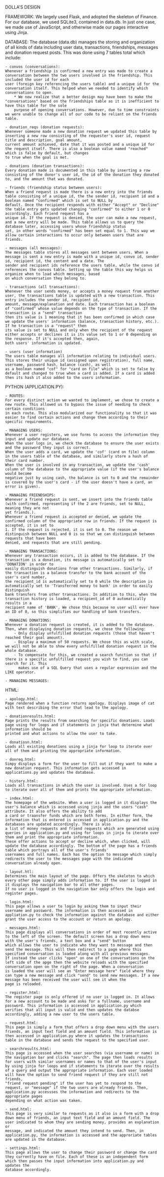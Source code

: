 DOLLA'S DESIGN

FRAMEWORK:
We largely used Flask, and adopted the skeleton of Finance. For our database, we used SQLite3, contained in data.db. In just one case, we made use of
JavaScript, and otherwise made our pages interactive using Jinja.

DATABASE:
The database (data.db) manages the storing and organization of all kinds of data including user data, transactions, friendships, messages and donation request posts.
This was done using 7 tables total which include:

    - convos (conversations):
    Whenever a friendship is confirmed a new entry was made to create a conversation between the two users involved in the friendship. This included the user id for each
    user (foreign key referencing the users table) and a unique id for the conversation itself. This helped when we needed to identify which conversations to open.
        * We now realize that a better design may have been to make the "conversations" based on the friendships table as it is inefficient to have this table for the sole
        purpose of opening conversations. However, due to time constraints we were unable to change all of our code to be reliant on the friends table.

    - donation_reqs (donation requests):
    Whenever someone made a new donation request we updated this table by inserting a new row consisting of the requester's user id, request title and description, goal amount,
    current amount achieved, date that it was posted and a unique id for the request itself. There is also a boolean value named "reached" which is false by default, but changes
    to true when the goal is met.

    - donations (donation transactions):
    Every donation made is documented in this table by inserting a row consisting of the donor's user id, the id of the donation they donated to, and the amount that was donated.

    - friends (friendship status between users):
    When a friend request is made there is a new entry into the friends table consisting of a unique id, the the sender id, recipient id and a boolean named "confirmed" which is set to NULL by
    default. Once the recipient responds with either "Accept" or "Decline" the table entry gets updated changing "confirmed" to either 1 or 0 accordingly. Each friend request has a
    unique id. If the request is denied, the user can make a new request, and a new entry will be made. This table allows us to query the database later, accessing users whose friendship status
    set, in other words "confirmed" has been set equal to 1. This way we allow certain interactions to occur only between users that are friends.

    - messages (all messages):
    The messages table stores all messages sent between users. When a message is sent a new entry is made with a unique id, convo id, sender id, recipient id, the content and a date. The
    sender and recipient ids reference the users table, while the convo id references the convos table. Setting up the table this way helps us organize when to load which messages, based
    on which conversation they belong to.

    - transactions (all transactions):
    Whenever the user sends money, or accepts a money request from another user, the transactions table is updated with a new transaction. This entry includes the sender id, recipient id,
    amount, message/explanation and date. Each transaction has a boolean of "confirmed" whose value depends on the type of transaction. If the transaction is a "send" transaction
    then its value is 1 meaning that it has been confirmed in which case we update the users' information (balance, transaction history, etc.). If he transaction is a "request" then
    its value is set to NULL and only when the recipient of the request either accepts or declines it is its value set to 1 or 0 depending on the response. If it's accepted then, again,
    both users' information is updated.

    - users (user information)
    The users table manages all information relating to individual users. This stores their unique id (assigned upon registration), full name, username, password hash, balance (cash), as well
    as a boolean named "cof" for "card on file" which is set to false by default and changed to true when a card is added. If a card is added then its hash it also added to the users information.


PYTHON (APPLICATION.PY):

    - ROUTES:
    For every distinct action we wanted to implement, we chose to create a new route. This allowed us to bypass the issue of needing to check certain conditions
    in each route. This also modularized our functionality so that it was easier to find certain actions and change them according to their specific requirements.

    - MANAGING USERS:
    Whenever a user registers, we use forms to access the information they input and update our database.
    When the user logs in, we check the database to ensure the user exists and the password they input is correct.
    When the user adds a card, we update the 'cof' (card on file) column in the users table of the database, and similarly store a hash of their card number.
    When the user is involved in any transaction, we update the 'cash' column of the database to the appropriate value (if the user's balance would become
    negative just by using cash, the balance is set to 0 and the remainder is covered by the user's card - if the user doesn't have a card, an error is given).

    - MANAGING FRIENDSHIPS:
    Whenever a friend request is sent, we insert into the friends table (with confirmed, representing if the 2 are friends, set to NULL, meaning they are not
    yet friends.).
    Whenever a friend request is accepted or denied, we update the confirmed column of the appropriate row in friends. If the request is accepted, it is set to
    1. If the request is rejected, it is set to 0. The reason we distinguish between NULL and 0 is so that we can distinguish between requests that have been
    denied, and requests that are still pending.

    - MANAGING TRANSACTIONS:
    Whenever any transaction occurs, it is added to the database. If the transaction is a donation, its message is automatically set to 'DONATION' in order to
    easily distinguish donations from other transactions. Similarly, if the transaction is a balance transfer to the bank account of the user's card number,
    the recipient_id is automatically set to 0 while the description is automatically set to 'Transferred money to bank' in order to easily distinguish
    bank transfers from other transactions. In addition to this, when the transaction history is loaded, a recipient_id of 0 automatically results in a
    recipient name of 'BANK'. We chose this because no user will ever have an ID of 0, so this simplifies our handling of bank transfers.

    - MANAGING DONATIONS:
    Whenever a donation request is created, it is added to the database. Then, when displaying donation requests, we chose the following:
        - Only display unfulfilled donation requests (those that haven't reached their goal amount).
        - Display a maximum of 50 requests. We chose this as with scale, we will not be able to show every unfulfilled donation request in the whole database.
        - To compensate for this, we created a search function so that if there is a specific unfulfilled request you wish to find, you can search for it. This
          makes use of a SQL Query that uses a regular expression and the LIKE operator.

    - MANAGING MESSAGES:



HTML:

    - apology.html:
    Page rendered when a function returns apology. Displays image of cat with text describing the error that lead to the apology.

    - donationresults.html:
    Page prints the results from searching for specific donations. Loads page using for loops and if statements in jinja that determine what information should be
    printed and what actions to allow the user to take.

    - donatiosn.html:
    Loads all existing donations using a jinja for loop to iterate over all of them and printing the appropriate information.

    - donreq.html:
    Simpy displays a form for the user to fill out if they want to make a new donation request. This information gets accessed in applications.py and updates the database.

    - history.html:
    Loads all transactions in which the user is involved. Uses a for loop to iterate over all of them and prints the appropriate information.

    - index.html:
    The homepage of the website. When a user is logged in it displays the user's balance which is accessed using jinja and the users "cash" attribute. It also offers the ability to add
    a card or traansfer funds which are both forms. In either form, the information that is entered is accessed in application.py and the databases are updated accordingly. There is also
    a list of money requests and friend requests which are generated using queries in application.py and using for loops in jinja to iterate over them and print the appropriate information.
    These offer actions to accept or decline which, when clicked, will update the database accordingly. The bottom of the page has a friends table which portrays all of the user's friends'
    usernames and full names. Each has the option to message which simply redirects the user to the messages page with the indicated conversation already open.

    - layout.htl:
    Determines the main layout of the page. Offers the skeleton to which every other page simply adds information to. If the user is logged in it displays the navigation bar to all other pages.
    If no user is logged in the navigation bar only offers the login and register pages.

    - login.html:
    This page allows a user to login by asking them to input their username and password. The information is then accessed in appliation.py to check the information against the database and either
    grant the user access to the account or return an apology.

    - messages.html:
    This page displays all conversations in order of most recently active to the left of the screen. The default screen has a drop down menu with the user's friends, a text box and a "send" button
    which allows the user to indicate who they want to message and then send the message. This will then redirect to a page where this specified conversation is loaded along with all previous messages.
    If instead the user clicks "open" on one of the conversations on the left side of the apge then the website reloads with the specified conversation open on the right of the page. When a conversation
    is loaded the user will see an "Enter message here" field where they can type a new message and click "send" to send new messages. If a new message has been received the user will see it when the
    page is reloaded.

    - register.html:
    The register page is only offered if no user is logged in. It allows for a new account to be made and asks for a fullname, username and password. This information is accessed in application.py which
    verifies that all input is valid and then updates the databse accordingly, adding a new user to the users table.

    - request.html:
    This page is simply a form that offers a drop down menu with the users friends, an input text field and an amount field. This information is then accessed in application.py where it updates the transactions
    table in the database and sends the request to the specified user.

    - searchresults.html:
    This page is accessed when the user searches (via username or name) in the navigation bar and clicks "search". The page then loads results for users with similar usernames or names to that of the user's input
    by using jinja for loops and if statements to iterate over the results of a query and output the appropriate information. Each user loaded will have the option to send friend request if they are still not friends,
    "friend request pending" if the user has yet to respond to the request, or "message" if the two users are already friends. Then, application.py accessses the information and redirects to the appropriate pages
    depending on what action was taken.

    - send.html:
    This page is very similar to requests as it also is a form with a drop down menu of friends, an input text field and an amount field. The user indicated to whom they are sending money, provides an explanation or
    message, and indicated the amount they intend to send. Then, in application.py, the information is accessed and the approriate tables are updated in the database.

    - settings.html:
    This page allows the user to change their password or change the card they currently have on file. Each of these is an independent form which then passes the input information into application.py and updates the
    database accordingly.